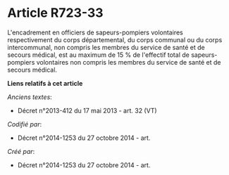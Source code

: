 # Article R723-33

L'encadrement en officiers de sapeurs-pompiers volontaires respectivement du corps départemental, du corps communal ou du
corps intercommunal, non compris les membres du service de santé et de secours médical, est au maximum de 15 % de l'effectif
total de sapeurs-pompiers volontaires non compris les membres du service de santé et de secours médical.

**Liens relatifs à cet article**

_Anciens textes_:

  - Décret n°2013-412 du 17 mai 2013 - art. 32 (VT)

_Codifié par_:

  - Décret n°2014-1253 du 27 octobre 2014 - art.

_Créé par_:

  - Décret n°2014-1253 du 27 octobre 2014 - art.
